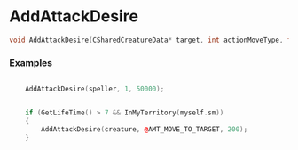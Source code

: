 # AddAttackDesire

```cpp - C++
void AddAttackDesire(CSharedCreatureData* target, int actionMoveType, float value);
```

### Examples

```cpp - C++

	AddAttackDesire(speller, 1, 50000);

```

```cpp - C++

	if (GetLifeTime() > 7 && InMyTerritory(myself.sm))
	{
		AddAttackDesire(creature, @AMT_MOVE_TO_TARGET, 200);
	}

```
